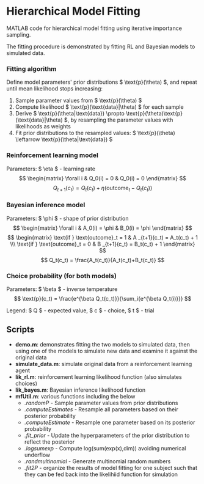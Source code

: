 # Hierarchical Model Fitting

MATLAB code for hierarchical model fitting using iterative importance sampling. 

The fitting procedure is demonstrated by fitting RL and Bayesian models to simulated data.

### Fitting algorithm

Define model parameters' prior distributions $ \text{p}(\theta) $, and repeat until mean likelihood stops increasing:
 1. Sample parameter values from  $ \text{p}(\theta) $
 2. Compute likelihood $ \text{p}(\text{data}|\theta) $ for each sample 
 3. Derive $ \text{p}(\theta|\text{data}) \propto \text{p}(\theta)\text{p}(\text{data}|\theta) $, by resampling the parameter values with likelihoods as weights
 4. Fit prior distributions to the resampled values: $ \text{p}(\theta) \leftarrow \text{p}(\theta|\text{data}) $

### Reinforcement learning model
Parameters: $ \eta $ - learning rate
$$ \begin{matrix} \forall i & Q_0(i) = 0 & Q_0(i) = 0 \end{matrix} $$
$$ Q_{t+1}(c_t) = Q_t(c_t) + \eta(\text{outcome}_t - Q_t(c_t)) $$

### Bayesian inference model
Parameters: $ \phi $ - shape of prior distribution
$$ \begin{matrix} \forall i & A_0(i) = \phi & B_0(i) = \phi \end{matrix} $$
$$ \begin{matrix} \text{if } \text{outcome}_t = 1 & A _{t+1}(c_t) = A_t(c_t) + 1 \\\ \text{if } \text{outcome}_t = 0 & B _{t+1}(c_t) = B_t(c_t) + 1 \end{matrix} $$ 
$$ Q_t(c_t) = \frac{A_t(c_t)}{A_t(c_t)+B_t(c_t)} $$

### Choice probability (for both models)
Parameters: $ \beta $ - inverse temperature
$$ \text{p}(c_t) = \frac{e^{\beta Q_t(c_t)}}{\sum_i{e^{\beta Q_t(i)}}} $$

Legend: $ Q $ - expected value, $ c $ - choice, $ t $ - trial
## Scripts
 - **demo.m**:   demonstrates fitting the two models to simulated data, then using one of the models to simulate new data and examine it against the original data
 - **simulate_data.m**:   simulate original data from a reinforcement learning agent
 - **lik_rl.m**:          reinforcement learning likelihood function (also simulates choices)
 - **lik_bayes.m**:       Bayesian inference likelihood function
 - **mfUtil.m**:          various functions including the below
    - *.randomP*           - Sample parameter values from prior distributions
    - *.computeEstimates*  - Resample all parameters based on their posterior probability
    - *.computeEstimate*   - Resample one parameter based on its posterior probability
    - *.fit_prior*         - Update the hyperparameters of the prior distribution to reflect the posterior
    - *.logsumexp*         - Compute log(sum(exp(x),dim)) avoiding numerical underflow
    - *.randmultinomial*   - Generate multinomial random numbers
    - *.fit2P*   		   - organize the results of model fitting for one subject such that they can be fed back into the likelihiid function for simulation 


